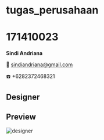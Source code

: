 # tugas_perusahaan

# 171410023
**Sindi Andriana**

:e-mail: sindiandriana@gmail.com

:telephone: +6282372468321

## Designer

## Preview
![designer](https://raw.githubusercontent.com/univmajalengka/171410023/master/database.PNG) <br />
